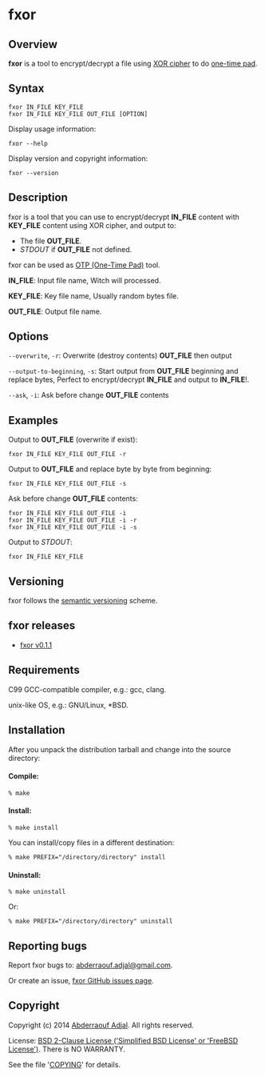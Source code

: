 fxor
====

## Overview

**fxor** is a tool to encrypt/decrypt a file using [XOR cipher](http://en.wikipedia.org/wiki/XOR_cipher) to do [one-time pad](http://en.wikipedia.org/wiki/One-time_pad).


## Syntax

	fxor IN_FILE KEY_FILE
	fxor IN_FILE KEY_FILE OUT_FILE [OPTION]

Display usage information:

	fxor --help

Display version and copyright information:

	fxor --version


## Description

fxor is a tool that you can use to encrypt/decrypt **IN_FILE** content
with **KEY_FILE** content using XOR cipher, and output to:

*  The file **OUT_FILE**.
*  *STDOUT* if **OUT_FILE** not defined.

fxor can be used as [OTP (One-Time Pad)](http://en.wikipedia.org/wiki/One-time_pad) tool.

**IN_FILE**: Input file name, Witch will processed.

**KEY_FILE**: Key file name, Usually random bytes file.

**OUT_FILE**: Output file name.


## Options

`--overwrite`, `-r`:
Overwrite (destroy contents) **OUT_FILE** then output

`--output-to-beginning`, `-s`:
Start output from **OUT_FILE** beginning and replace bytes,
Perfect to encrypt/decrypt **IN_FILE** and output to **IN_FILE**!.

`--ask`, `-i`:
Ask before change **OUT_FILE** contents


## Examples

Output to **OUT_FILE** (overwrite if exist):

	fxor IN_FILE KEY_FILE OUT_FILE -r

Output to **OUT_FILE** and replace byte by byte from beginning:

	fxor IN_FILE KEY_FILE OUT_FILE -s

Ask before change **OUT_FILE** contents:

	fxor IN_FILE KEY_FILE OUT_FILE -i
	fxor IN_FILE KEY_FILE OUT_FILE -i -r
	fxor IN_FILE KEY_FILE OUT_FILE -i -s

Output to *STDOUT*:

	fxor IN_FILE KEY_FILE


## Versioning

fxor follows the [semantic versioning](http://semver.org) scheme.


## fxor releases

* [fxor v0.1.1](https://github.com/abderraouf-adjal/fxor/releases/tag/v0.1.1)


## Requirements

C99 GCC-compatible compiler, e.g.: gcc, clang.

unix-like OS, e.g.: GNU/Linux, *BSD.


## Installation

After you unpack the distribution tarball and change into the source directory:

#### Compile:

	% make


#### Install:

	% make install
	
You can install/copy files in a different destination:

	% make PREFIX="/directory/directory" install


#### Uninstall:

	% make uninstall
	
Or:

	% make PREFIX="/directory/directory" uninstall


## Reporting bugs

Report fxor bugs to: <abderraouf.adjal@gmail.com>.

Or create an issue, [fxor GitHub issues page](https://github.com/abderraouf-adjal/fxor/issues).

## Copyright

Copyright (c) 2014 [Abderraouf Adjal](https://github.com/abderraouf-adjal). All rights reserved.

License: [BSD 2-Clause License ('Simplified BSD License' or 'FreeBSD License')](http://opensource.org/licenses/BSD-2-Clause). There is NO WARRANTY.

See the file '[COPYING](https://github.com/abderraouf-adjal/fxor/blob/master/COPYING)' for details.
